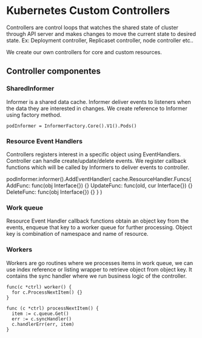 # Kubernetes Custom Controllers

Controllers are control loops that watches the shared state of cluster through API server and makes changes to move the current state to desired state. 
Ex: Deployment controller, Replicaset controller, node controller etc..

We create our own controllers for core and custom resources.

## Controller componentes

### SharedInformer
Informer is a shared data cache. Informer deliver events to listeners when the data they are interested in changes. We create reference to Informer using factory method.
```
podInformer = InformerFactory.Core().V1().Pods()
```

### Resource Event Handlers
Controllers registers interest in a specific object using EventHandlers. Controller can handle create/update/delete events.
We register callback functions which will be called by Informers to deliver events to controller. 

podInformer.informer().AddEventHandler(
  cache.ResourceHandler.Funcs{
    AddFunc: func(obj Interface{}) {}
    UpdateFunc: func(old, cur Interface{}) {}
    DeleteFunc: func(obj Interface{}) {}
  }
)

### Work queue
Resource Event Handler callback functions obtain an object key from the events, enqueue that key to a worker queue for further processing. Object key is combination of namespace and name of resource.

### Workers
Workers are go routines where we processes items in work queue, we can use index reference or listing wrapper to retrieve object from object key. It contains the sync handler where we run business logic of the controller.

```
func(c *ctrl) worker() {
  for c.ProcessNextItem() {}
}

func (c *ctrl) processNextItem() {
  item := c.queue.Get()
  err := c.syncHandler()
  c.handlerErr(err, item)
}
```

